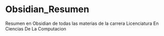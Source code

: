 # Obsidian_Resumen
Resumen en Obsidian de todas las materias de la carrera Licenciatura En Ciencias De La Computacion
